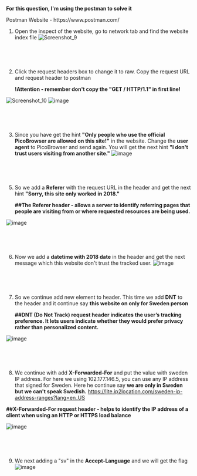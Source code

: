 **For this question, I'm using the postman to solve it**
<p>Postman Website - https://www.postman.com/</p>

1. Open the inspect of the website, go to network tab and find the website index file
![Screenshot_9](https://github.com/user-attachments/assets/eed80130-e60a-49bf-a908-ee6bb6ad4e52)
<p>&nbsp;</p>
<p>&nbsp;</p>

2. Click the request headers box to change it to raw. Copy the request URL and request header to postman
   <p><b>!Attention - remember don't copy the "GET / HTTP/1.1" in first line!</b></p>
![Screenshot_10](https://github.com/user-attachments/assets/e3c621c1-a83d-45a2-8708-45d8dd5d43be)
![image](https://github.com/user-attachments/assets/e8fa332f-4ec5-4dd4-94f9-14f23c8afbb6)

<p>&nbsp;</p>
<p>&nbsp;</p>

3. Since you have get the hint **"Only people who use the official PicoBrowser are allowed on this site!"** in the website. Change the **user agent** to PicoBrowser and send again.
   You will get the next hint **"I don't trust users visiting from another site."**
![image](https://github.com/user-attachments/assets/c5dab1a3-333b-456b-a820-27466012867e)
<p>&nbsp;</p>
<p>&nbsp;</p>

5. So we add a **Referer** with the request URL in the header and get the next hint **"Sorry, this site only worked in 2018."**
   <p><b>##The Referer header - allows a server to identify referring pages that people are visiting from or where requested resources are being used.</b></p>
![image](https://github.com/user-attachments/assets/25015de5-8508-4bde-a93e-6c715a87c02c)
<p>&nbsp;</p>
<p>&nbsp;</p>

6. Now we add a **datetime with 2018 date** in the header and get the next message which this website don't trust the tracked user.
![image](https://github.com/user-attachments/assets/1dfbecda-8857-4c6c-a025-7b592d90896d)
<p>&nbsp;</p>
<p>&nbsp;</p>

7. So we continue add new element to header. This time we add **DNT** to the header and it continue say **this website on only for Sweden person**
   <p><b>##DNT (Do Not Track) request header indicates the user’s tracking preference. It lets users indicate whether they would prefer privacy rather than personalized content.</b></p>
![image](https://github.com/user-attachments/assets/2de869ec-128c-4279-bbae-801611d205b9)
<p>&nbsp;</p>
<p>&nbsp;</p>

8. We continue with add **X-Forwarded-For** and put the value with sweden IP address. For here we using 102.177.146.5, you can use any IP address that signed for Sweden.
Here he continue say **we are only in Sweden but we can't speak Swedish.**
https://lite.ip2location.com/sweden-ip-address-ranges?lang=en_US
<p><b>##X-Forwarded-For request header - helps to identify the IP address of a client when using an HTTP or HTTPS load balance</b></p>

![image](https://github.com/user-attachments/assets/de39d0ae-9240-4d40-b40e-3bd70a92fabc)
<p>&nbsp;</p>
<p>&nbsp;</p>

9. We next adding a "sv" in the **Accept-Language** and we will get the flag
![image](https://github.com/user-attachments/assets/36da14a8-679c-46d2-9ba2-069cb8cd5beb)
